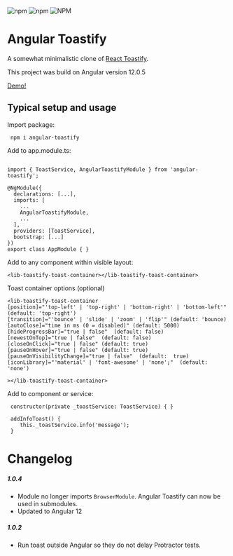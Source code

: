![npm](https://img.shields.io/npm/dm/angular-toastify.svg?label=%E2%8F%ACdownloads&style=for-the-badge)
![npm](https://img.shields.io/npm/v/angular-toastify.svg?style=for-the-badge)
![NPM](https://img.shields.io/npm/l/angular-toastify.svg?label=%F0%9F%93%9Clicense&style=for-the-badge)


# Angular Toastify
A somewhat minimalistic clone of [React Toastify](https://github.com/fkhadra/react-toastify).

This project was build on Angular version 12.0.5

[Demo!](https://scenius-software.github.io/angular-toastify/)

## Typical setup and usage

Import package:

``` npm i angular-toastify``` 

Add to app.module.ts:

```

import { ToastService, AngularToastifyModule } from 'angular-toastify'; 

@NgModule({
  declarations: [...],
  imports: [
    ...
    AngularToastifyModule,
    ...
  ],
  providers: [ToastService],
  bootstrap: [...]
})
export class AppModule { }

```

Add to any component within visible layout:
```
<lib-toastify-toast-container></lib-toastify-toast-container>
```

Toast container options (optional)

```
<lib-toastify-toast-container 
[position]="'top-left' | 'top-right' | 'bottom-right' | 'bottom-left'"  (default: 'top-right')
[transition]="'bounce' | 'slide' | 'zoom' | 'flip'" (default: 'bounce)
[autoClose]="time in ms (0 = disabled)" (default: 5000)
[hideProgressBar]="true | false"  (default: false)
[newestOnTop]="true | false"  (default: false)
[closeOnClick]="true | false" (default: true)
[pauseOnHover]="true | false" (default: true)
[pauseOnVisibilityChange]="true | false"  (default:  true)
[iconLibrary]="'material' | 'font-awesome' | 'none';"  (default: 'none')

></lib-toastify-toast-container>
```

Add to component or service:
```
 constructor(private _toastService: ToastService) { }

 addInfoToast() {
    this._toastService.info('message');
 }
```

# Changelog

##### 1.0.4

- Module no longer imports `BrowserModule`. Angular Toastify can now be used in submodules.
- Updated to Angular 12

##### 1.0.2

- Run toast outside Angular so they do not delay Protractor tests.

